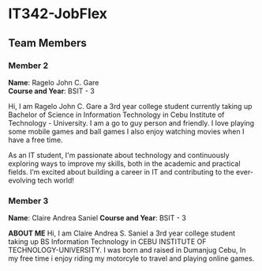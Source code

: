 # IT342-JobFlex

## Team Members

### Member 2
 **Name**: Ragelo John C. Gare  
 **Course and Year**: BSIT - 3

Hi, I am Ragelo John C. Gare a 3rd year college student currently taking up Bachelor of Science in Information Technology in Cebu Institute of Technology - University. I am a go to guy person and friendly. I love playing some mobile games and ball games I also enjoy watching movies when I have a free time. 


As an IT student, I'm passionate about technology and continuously exploring ways to improve my skills, both in the academic and practical fields. I’m excited about building a career in IT and contributing to the ever-evolving tech world!

### Member 3
**Name**: Claire Andrea Saniel
**Course and Year**: BSIT - 3

**ABOUT ME**
Hi, I am Claire Andrea S. Saniel a 3rd year college student taking up BS Information Technology in CEBU INSTITUTE OF TECHNOLOGY-UNIVERSITY. I was born and raised in Dumanjug Cebu, In my free time i enjoy riding my motorcyle to travel and playing online games.
